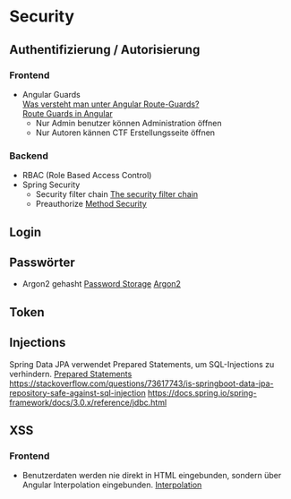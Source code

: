 # Security

## Authentifizierung / Autorisierung

### Frontend

- Angular Guards  
  [Was versteht man unter Angular Route-Guards?](https://www.novacapta.ch/details/angular-route-guards)  
  [Route Guards in Angular](https://medium.com/@hish.abdelshafouk/route-guards-in-angular-c9da0d815ef4)  
  - Nur Admin benutzer können Administration öffnen
  - Nur Autoren kännen CTF Erstellungsseite öffnen

### Backend

- RBAC (Role Based Access Control)  
- Spring Security
  - Security filter chain [The security filter chain](https://docs.spring.io/spring-security/site/docs/3.0.x/reference/security-filter-chain.html)
  - Preauthorize [Method Security](https://docs.spring.io/spring-security/reference/servlet/authorization/method-security.html)

## Login


## Passwörter

- Argon2 gehasht [Password Storage](https://docs.spring.io/spring-security/reference/features/authentication/password-storage.html) [Argon2](https://en.wikipedia.org/wiki/Argon2)

## Token

## Injections

Spring Data JPA verwendet Prepared Statements, um SQL-Injections zu verhindern. [Prepared Statements](https://docs.spring.io/spring-data/jpa/docs/current/reference/html/#jpa.query-methods.query-creation)
https://stackoverflow.com/questions/73617743/is-springboot-data-jpa-repository-safe-against-sql-injection
https://docs.spring.io/spring-framework/docs/3.0.x/reference/jdbc.html

## XSS

### Frontend

- Benutzerdaten werden nie direkt in HTML eingebunden, sondern über Angular Interpolation eingebunden. [Interpolation](https://docs.angular.lat/guide/interpolation)

